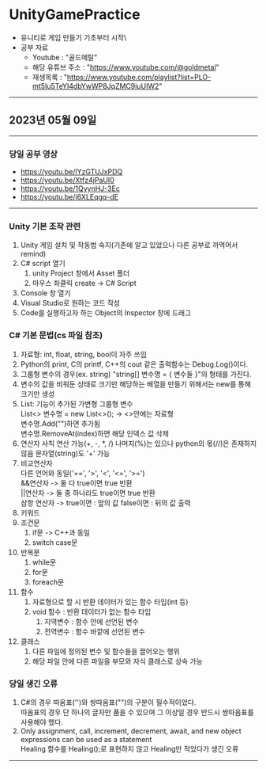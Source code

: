 # UnityGamePractice
- 유니티로 게임 만들기 기초부터 시작\
- 공부 자료
  - Youtube : "골드메탈"
  - 해당 유튜브 주소 : "https://www.youtube.com/@goldmetal"
  - 재생목록 : "https://www.youtube.com/playlist?list=PLO-mt5Iu5TeYI4dbYwWP8JqZMC9iuUIW2"
---
## 2023년 05월 09일
---
### 당일 공부 영상
- https://youtu.be/lYzGTUJxPDQ
- https://youtu.be/Xtfz4jPaUI0
- https://youtu.be/1QyynHJ-3Ec
- https://youtu.be/j6XLEqgq-dE

---
### Unity 기본 조작 관련
1. Unity 게임 설치 및 작동법 숙지(기존에 알고 있었으나 다른 공부로 까먹어서 remind)
2. C# script 열기
   1. unity Project 창에서 Asset 폴더
   2. 마우스 좌클릭 create -> C# Script
3. Console 창 열기
4. Visual Studio로 원하는 코드 작성
5. Code를 실행하고자 하는 Object의 Inspector 창에 드래그

### C# 기본 문법(cs 파일 참조)
1. 자료형: int, float, string, bool이 자주 쓰임
2. Python의 print, C의 printf, C++의 cout 같은 출력함수는 Debug.Log()이다.
3. 그룹형 변수의 경우(ex. string) "string[] 변수명 = { 변수들 }"의 형태를 가진다.
4. 변수의 값을 비워둔 상태로 크기만 해당하는 배열을 만들기 위해서는 new를 통해 크기만 생성
5. List: 기능이 추가된 가변형 그룹형 변수\
  List<> 변수명 = new List<>(); -> <>안에는 자료형\
  변수명.Add("")하면 추가됨\
  변수명.RemoveAt(index)하면 해당 인덱스 값 삭제
6. 연산자
  사칙 연산 가능(+, -, *, /)
  나머지(%)는 있으나 python의 몫(//)은 존재하지 않음
  문자열(string)도 '+' 가능
7. 비교연산자\
  다른 언어와 동일('==', '>', '<', '<=', '>=')\
  &&연산자 -> 둘 다 true이면 true 반환\
  ||연산자 -> 둘 중 하나라도 true이면 true 반환\
  삼항 연산자 -> true이면 : 앞의 값 false이면 : 뒤의 값 출력
8. 키워드
9. 조건문
   1.  if문 -> C++과 동일 
   2.  switch case문
10. 반복문
    1.  while문
    2.  for문
    3.  foreach문
11. 함수
    1.  자료형으로 할 시 반환 데이터가 있는 함수 타입(int 등)
    2.  void 함수 : 반환 데이터가 없는 함수 타입
        1.  지역변수 : 함수 안에 선언된 변수
        2.  전역변수 : 함수 바깥에 선언된 변수
12. 클래스
    1.  다른 파일에 정의된 변수 및 함수들을 끌어오는 행위
    2.  해당 파일 안에 다른 파일을 부모와 자식 클래스로 상속 가능


### 당일 생긴 오류
1. C#의 경우 따옴표('')와 쌍따옴표("")의 구분이 필수적이었다.\
  따옴표의 경우 단 하나의 글자만 품을 수 있으며 그 이상일 경우 반드시 쌍따옴표를 사용해야 했다.
2. Only assignment, call, increment, decrement, await, and new object expressions can be used as a statement\
Healing 함수를 Healing();로 표현하지 않고 Healing만 적었다가 생긴 오류
---